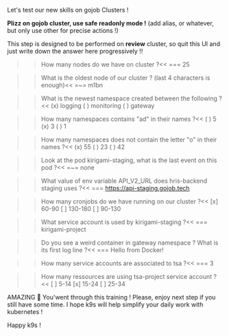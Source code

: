 Let's test our new skills on gojob Clusters !

**Plizz on gojob cluster, use safe readonly mode !** (add alias, or whatever, but only use other for precise actions !)

This step is designed to be performed on **review** cluster, so quit this UI and just write down the answer here progressively !!

>>How many nodes do we have on cluster ?<<
=== 25

>>What is the oldest node of our cluster ? (last 4 characters is enough)<<
=~= m1bn

>>What is the newest namespace created between the following ?<<
(x) logging
( ) monitoring
( ) gateway


>>How many namespaces contains "ad" in their names ?<<
( ) 5
(x) 3
( ) 1

>>How many namespaces does not contain the letter "o" in their names ?<<
(x) 55
( ) 23
( ) 42

>>Look at the pod kirigami-staging, what is the last event on this pod ?<<
=~= none

>>What value of env variable API_V2_URL does hris-backend staging uses ?<<
=== https://api-staging.gojob.tech

>>How many cronjobs do we have running on our cluster ?<<
[x] 60-90
[ ] 130-180
[ ] 90-130

>>What service account is used by kirigami-staging ?<<
=== kirigami-project

>>Do you see a weird container in gateway namespace ? What is its first log line ?<<
=== Hello from Docker!

>>How many service accounts are associated to tsa ?<<
=== 3

>>How many ressources are using tsa-project service account ?<<
[ ] 5-14
[x] 15-24
[ ] 25-34

AMAZING 🤗️ You'went through this training ! Please, enjoy next step if you still have some time. I hope k9s will help simplify your daily work with kubernetes !


Happy k9s !
